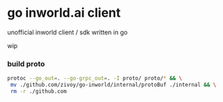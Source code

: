 # go inworld.ai client
unofficial inworld client / sdk written in go 

wip

### build proto
```bash
protoc --go_out=. --go-grpc_out=. -I proto/ proto/* && \
 mv ./github.com/zivoy/go-inworld/internal/protoBuf ./internal && \
 rm -r ./github.com
```